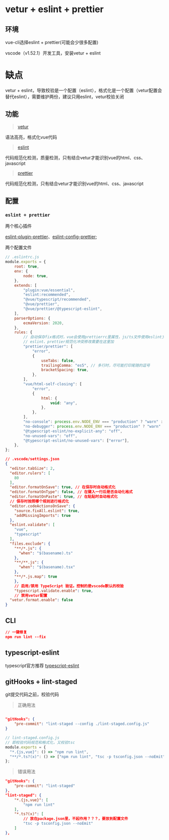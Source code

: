 # vetur + eslint + prettier

## 环境

vue-cli选择eslint + prettier(可能会少很多配置)

vscode（v1.52.1）开发工具，安装vetur + eslint

# 缺点

vetur + eslint，导致校验是一个配置（eslint），格式化是一个配置（vetur配置会替代eslint），需要维护两份，建议只用eslint，vetur校验关闭

## 功能

> [vetur](https://vuejs.github.io/vetur/)

语法高亮，格式化vue代码

> [eslint](https://eslint.org/)

代码规范化检测，质量检测，只有结合vetur才能识别vue的html、css、javascript

> [prettier](https://prettier.io/docs/en/index.html)

代码规范化检测，只有结合vetur才能识别vue的html、css、javascript

## 配置

### `eslint + prettier`

两个核心插件

[eslint-plugin-prettier](https://github.com/prettier/eslint-plugin-prettier)、[eslint-config-prettier](https://github.com/prettier/eslint-config-prettier);

两个配置文件

```javascript
// .eslintrc.js
module.exports = {
	root: true,
	env: {
		node: true,
	},
	extends: [
		"plugin:vue/essential",
		"eslint:recommended",
		"@vue/typescript/recommended",
		"@vue/prettier",
		"@vue/prettier/@typescript-eslint",
	],
	parserOptions: {
		ecmaVersion: 2020,
	},
	rules: {
		// 自动保存fix格式时，vue会使用prettierrc里属性，js/ts文件使用eslint文件
		// eslint、prettier规范化冲突修改需要在这里加
		"prettier/prettier": [
			"error",
			{
				useTabs: false,
				trailingComma: "es5", // 多行时，尽可能打印尾随的逗号
				bracketSpacing: true,
			},
		],
		"vue/html-self-closing": [
			"error",
			{
				html: {
					void: "any",
				},
			},
		],
		"no-console": process.env.NODE_ENV === "production" ? "warn" : "off",
		"no-debugger": process.env.NODE_ENV === "production" ? "warn" : "off",
		"@typescript-eslint/no-explicit-any": "off",
		"no-unused-vars": "off",
		"@typescript-eslint/no-unused-vars": ["error"],
	},
};
```

```json
// .vscode/settings.json
{
  "editor.tabSize": 2,
  "editor.rulers": [
    80
  ],
  "editor.formatOnSave": true, // 在保存时自动格式化
  "editor.formatOnType": false, // 在键入一行后是否自动化格式
  "editor.formatOnPaste": true, // 在粘贴时自动格式化
  // 保存时按照哪个规则进行格式化
  "editor.codeActionsOnSave": {
    "source.fixAll.eslint": true,
    "addMissingImports": true
  },
  "eslint.validate": [
    "vue",
    "typescript"
  ],
  "files.exclude": {
    "**/*.js": {
      "when": "$(basename).ts"
    },
    "**/**.js": {
      "when": "$(basename).tsx"
    },
    "**/*.js.map": true
	},
	// 启用/禁用 TypeScript 验证。控制的是vscode默认的校验
	"typescript.validate.enable": true,
	// 禁用vetur配置
  "vetur.format.enable": false
}
```

## CLI

```json
// 一键修复
npm run lint --fix
```

## typescript-eslint

typescript官方推荐 [typescript-eslint](https://github.com/typescript-eslint/typescript-eslint/tree/master/packages/eslint-plugin)

## gitHooks + lint-staged

git提交代码之前，校验代码

> 正确用法

```json

"gitHooks": {
	"pre-commit": "lint-staged --config ./lint-staged.config.js"
}
```
```javascript
// lint-staged.config.js
// 即校验代码规范和格式化，又校验tsc
module.exports = {
  "*.{js,vue}": () => "npm run lint",
  "**/*.ts?(x)": () => ["npm run lint", "tsc -p tsconfig.json --noEmit"],
};
```
> 错误用法

```json
"gitHooks": {
	"pre-commit": "lint-staged"
},
"lint-staged": {
	"*.{js,vue}": [
		"npm run lint"
	],
	"*.ts?(x)": [
		// 放在package.json里，不起作用？？？，要放到配置文件
		"tsc -p tsconfig.json --noEmit"
	]
},
```